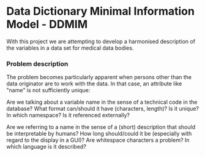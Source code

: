 # Data Dictionary Minimal Information Model - DDMIM
With this project we are attempting to develop a harmonised description of the variables in a data set for medical data bodies.

### Problem description
The problem becomes particularly apparent when persons other than the data originator are to work with the data. 
In that case, an attribute like "name" is not sufficiently unique:

Are we talking about a variable name in the sense of a technical code in the database? What format can/should it have (characters, length)? 
Is it unique? In which namespace? Is it referenced externally?

Are we referring to a name in the sense of a (short) description that should be interpretable by humans? 
How long should/could it be (especially with regard to the display in a GUI)? Are whitespace characters a problem? In which language is it described?
